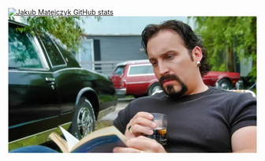 [![Jakub Matejczyk GitHub stats](https://github-readme-stats.vercel.app/api?username=jmatejcz)](https://github.com/anuraghazra/github-readme-stats)
![Alt text](https://github.com/jmatejcz/jmatejcz/blob/main/images/Julian.jpg "a title")
